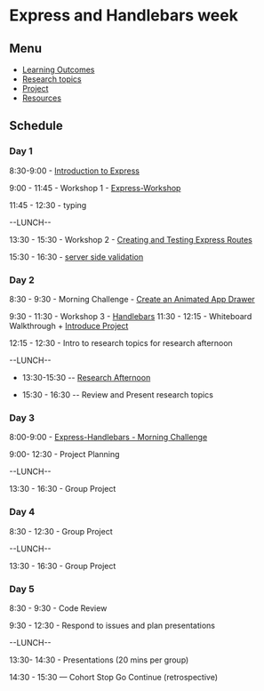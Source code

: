 # Express and Handlebars week

## Menu

- [Learning Outcomes](./learning-outcomes.md)
- [Research topics](./research-afternoon.md)
- [Project](./project.md)
- [Resources](./resources)

## Schedule

### Day 1


8:30-9:00 - [Introduction to Express](https://github.com/foundersandcoders/introduction-to-express)

9:00 - 11:45 - Workshop 1 - [Express-Workshop](https://github.com/foundersandcoders/express-workshop)

11:45 - 12:30 - typing

--LUNCH--

13:30 - 15:30 - Workshop 2 - [Creating and Testing Express Routes](https://github.com/foundersandcoders/express-and-testing-workshop)

15:30 - 16:30 - [server side validation](https://github.com/shahenazmonia/server-side-validation)

### Day 2

8:30 - 9:30 - Morning Challenge - [Create an Animated App
Drawer](https://github.com/foundersandcoders/morning-challenge-animated-app-drawer)

9:30 - 11:30 - Workshop 3 - [Handlebars](https://github.com/foundersandcoders/express-handlebars-workshop)
11:30 - 12:15 - Whiteboard Walkthrough + [Introduce Project](./project.md)

12:15 - 12:30 - Intro to research topics for research afternoon

--LUNCH--

- 13:30-15:30
  -- [Research Afternoon](./research-afternoon.md)

- 15:30 - 16:30
  -- Review and Present research topics

### Day 3

8:00-9:00 - [Express-Handlebars - Morning Challenge](https://github.com/foundersandcoders/express-handlebars-challenge)

9:00- 12:30 - Project Planning

--LUNCH--

13:30 - 16:30 - Group Project


### Day 4

8:30 - 12:30 - Group Project

--LUNCH--

13:30 - 16:30 - Group Project

### Day 5

8:30 - 9:30 - Code Review

9:30 - 12:30 - Respond to issues and plan presentations

--LUNCH--

13:30- 14:30 -  Presentations (20 mins per group)

14:30 - 15:30 — Cohort Stop Go Continue (retrospective)

